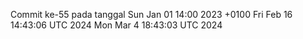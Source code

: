 Commit ke-55 pada tanggal Sun Jan 01 14:00 2023 +0100
Fri Feb 16 14:43:06 UTC 2024
Mon Mar  4 18:43:03 UTC 2024
